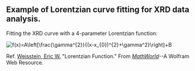 ## Example of Lorentzian curve fitting for XRD data analysis.

Fitting the XRD curve with a 4-parameter Lorentzian function:

<img  src="https://latex.codecogs.com/gif.image?\dpi{100}&space;f(x)=A\left[\frac{\gamma^{2}}{(x-x_{0})^{2}&plus;\gamma^2}\right]&plus;B"  title="f(x)=A\left[\frac{\gamma^{2}}{(x-x_{0})^{2}+\gamma^2}\right]+B"  />

Ref.
[Weisstein, Eric W.](https://mathworld.wolfram.com/about/author.html) "Lorentzian Function." From [*MathWorld*](https://mathworld.wolfram.com/)--A Wolfram Web Resource. 

